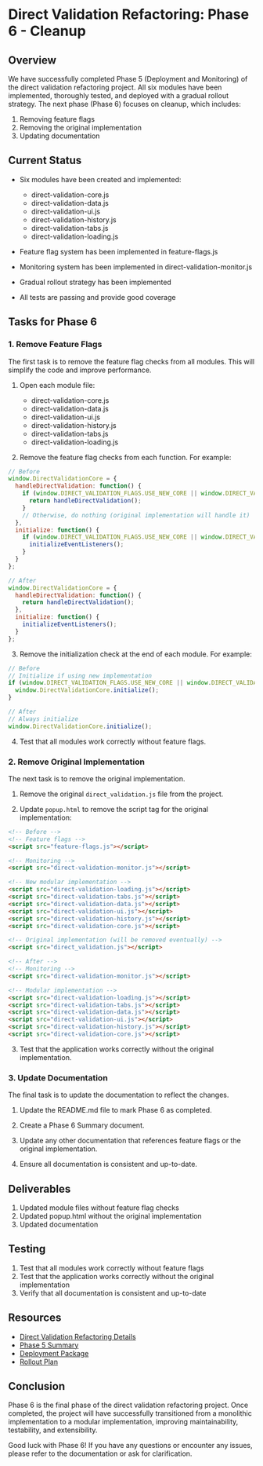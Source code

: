 # Direct Validation Refactoring: Phase 6 - Cleanup

## Overview

We have successfully completed Phase 5 (Deployment and Monitoring) of the direct validation refactoring project. All six modules have been implemented, thoroughly tested, and deployed with a gradual rollout strategy. The next phase (Phase 6) focuses on cleanup, which includes:

1. Removing feature flags
2. Removing the original implementation
3. Updating documentation

## Current Status

- Six modules have been created and implemented:
  - direct-validation-core.js
  - direct-validation-data.js
  - direct-validation-ui.js
  - direct-validation-history.js
  - direct-validation-tabs.js
  - direct-validation-loading.js

- Feature flag system has been implemented in feature-flags.js
- Monitoring system has been implemented in direct-validation-monitor.js
- Gradual rollout strategy has been implemented
- All tests are passing and provide good coverage

## Tasks for Phase 6

### 1. Remove Feature Flags

The first task is to remove the feature flag checks from all modules. This will simplify the code and improve performance.

1. Open each module file:
   - direct-validation-core.js
   - direct-validation-data.js
   - direct-validation-ui.js
   - direct-validation-history.js
   - direct-validation-tabs.js
   - direct-validation-loading.js

2. Remove the feature flag checks from each function. For example:

```javascript
// Before
window.DirectValidationCore = {
  handleDirectValidation: function() {
    if (window.DIRECT_VALIDATION_FLAGS.USE_NEW_CORE || window.DIRECT_VALIDATION_FLAGS.USE_NEW_ALL) {
      return handleDirectValidation();
    }
    // Otherwise, do nothing (original implementation will handle it)
  },
  initialize: function() {
    if (window.DIRECT_VALIDATION_FLAGS.USE_NEW_CORE || window.DIRECT_VALIDATION_FLAGS.USE_NEW_ALL) {
      initializeEventListeners();
    }
  }
};

// After
window.DirectValidationCore = {
  handleDirectValidation: function() {
    return handleDirectValidation();
  },
  initialize: function() {
    initializeEventListeners();
  }
};
```

3. Remove the initialization check at the end of each module. For example:

```javascript
// Before
// Initialize if using new implementation
if (window.DIRECT_VALIDATION_FLAGS.USE_NEW_CORE || window.DIRECT_VALIDATION_FLAGS.USE_NEW_ALL) {
  window.DirectValidationCore.initialize();
}

// After
// Always initialize
window.DirectValidationCore.initialize();
```

4. Test that all modules work correctly without feature flags.

### 2. Remove Original Implementation

The next task is to remove the original implementation.

1. Remove the original `direct_validation.js` file from the project.

2. Update `popup.html` to remove the script tag for the original implementation:

```html
<!-- Before -->
<!-- Feature flags -->
<script src="feature-flags.js"></script>

<!-- Monitoring -->
<script src="direct-validation-monitor.js"></script>

<!-- New modular implementation -->
<script src="direct-validation-loading.js"></script>
<script src="direct-validation-tabs.js"></script>
<script src="direct-validation-data.js"></script>
<script src="direct-validation-ui.js"></script>
<script src="direct-validation-history.js"></script>
<script src="direct-validation-core.js"></script>

<!-- Original implementation (will be removed eventually) -->
<script src="direct_validation.js"></script>

<!-- After -->
<!-- Monitoring -->
<script src="direct-validation-monitor.js"></script>

<!-- Modular implementation -->
<script src="direct-validation-loading.js"></script>
<script src="direct-validation-tabs.js"></script>
<script src="direct-validation-data.js"></script>
<script src="direct-validation-ui.js"></script>
<script src="direct-validation-history.js"></script>
<script src="direct-validation-core.js"></script>
```

3. Test that the application works correctly without the original implementation.

### 3. Update Documentation

The final task is to update the documentation to reflect the changes.

1. Update the README.md file to mark Phase 6 as completed.

2. Create a Phase 6 Summary document.

3. Update any other documentation that references feature flags or the original implementation.

4. Ensure all documentation is consistent and up-to-date.

## Deliverables

1. Updated module files without feature flag checks
2. Updated popup.html without the original implementation
3. Updated documentation

## Testing

1. Test that all modules work correctly without feature flags
2. Test that the application works correctly without the original implementation
3. Verify that all documentation is consistent and up-to-date

## Resources

- [Direct Validation Refactoring Details](direct_validation_refactoring_details.md)
- [Phase 5 Summary](direct_validation_refactoring_phase5_summary.md)
- [Deployment Package](direct_validation_deployment_package.md)
- [Rollout Plan](direct_validation_rollout_plan.md)

## Conclusion

Phase 6 is the final phase of the direct validation refactoring project. Once completed, the project will have successfully transitioned from a monolithic implementation to a modular implementation, improving maintainability, testability, and extensibility.

Good luck with Phase 6! If you have any questions or encounter any issues, please refer to the documentation or ask for clarification.